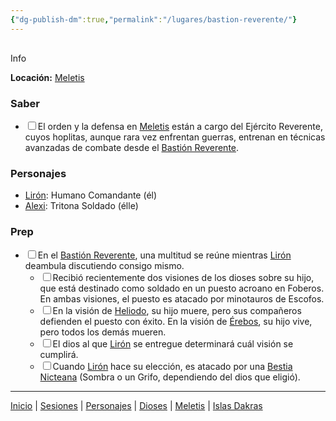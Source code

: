 ```yaml
---
{"dg-publish-dm":true,"permalink":"/lugares/bastion-reverente/"}
---
```


<p><span><div data-callout-metadata="" data-callout-fold="" data-callout="info" class="callout node-insert-event"><div class="callout-title" dir="auto"><div class="callout-icon"><svg width="16" height="16"></svg></div><div class="callout-title-inner">Info</div></div><div class="callout-content">
<p dir="auto"><strong>Locación:</strong> <a data-tooltip-position="top" aria-label="Lugares/Meletis.md" data-href="Lugares/Meletis.md" href="Lugares/Meletis.md" class="internal-link" target="_blank" rel="noopener nofollow">Meletis</a></p>
</div></div></span></p><h3><span>Saber</span></h3><div><ul class="contains-task-list"><li data-task="x" class="dataview task-list-item is-checked"><input type="checkbox" class="dataview task-list-item-checkbox"><span>El orden y la defensa en <a data-tooltip-position="top" aria-label="Lugares/Meletis" data-href="Lugares/Meletis" href="Lugares/Meletis" class="internal-link" target="_blank" rel="noopener nofollow">Meletis</a> están a cargo del Ejército Reverente, cuyos hoplitas, aunque rara vez enfrentan guerras, entrenan en técnicas avanzadas de combate desde el <a data-tooltip-position="top" aria-label="Lugares/Bastión Reverente" data-href="Lugares/Bastión Reverente" href="Lugares/Bastión Reverente" class="internal-link" target="_blank" rel="noopener nofollow">Bastión Reverente</a>.</span></li></ul></div><h3><span>Personajes</span></h3><p><ul class="dataview dataview-ul dataview-result-list-root-ul"><li class="dataview-result-list-li"><span><a data-tooltip-position="top" aria-label="Personajes/Lirón.md" data-href="Personajes/Lirón.md" href="Personajes/Lirón.md" class="internal-link" target="_blank" rel="noopener nofollow">Lirón</a>: Humano Comandante (él)</span></li><li class="dataview-result-list-li"><span><a data-tooltip-position="top" aria-label="Personajes/Alexi.md" data-href="Personajes/Alexi.md" href="Personajes/Alexi.md" class="internal-link" target="_blank" rel="noopener nofollow">Alexi</a>: Tritona Soldado (élle)</span></li></ul></p><h3><span>Prep</span></h3><div><ul class="contains-task-list"><li data-task=" " class="dataview task-list-item"><input type="checkbox" class="dataview task-list-item-checkbox"><span>En el <a data-tooltip-position="top" aria-label="Lugares/Bastión Reverente" data-href="Lugares/Bastión Reverente" href="Lugares/Bastión Reverente" class="internal-link" target="_blank" rel="noopener nofollow">Bastión Reverente</a>, una multitud se reúne mientras <a data-tooltip-position="top" aria-label="Personajes/Lirón" data-href="Personajes/Lirón" href="Personajes/Lirón" class="internal-link" target="_blank" rel="noopener nofollow">Lirón</a> deambula discutiendo consigo mismo.</span><ul class="contains-task-list"><li data-task=" " class="dataview task-list-item"><input type="checkbox" class="dataview task-list-item-checkbox"><span>Recibió recientemente dos visiones de los dioses sobre su hijo, que está destinado como soldado en un puesto acroano en Foberos. En ambas visiones, el puesto es atacado por minotauros de Escofos.</span></li><li data-task=" " class="dataview task-list-item"><input type="checkbox" class="dataview task-list-item-checkbox"><span>En la visión de <a data-tooltip-position="top" aria-label="Dioses/Heliodo" data-href="Dioses/Heliodo" href="Dioses/Heliodo" class="internal-link" target="_blank" rel="noopener nofollow">Heliodo</a>, su hijo muere, pero sus compañeros defienden el puesto con éxito. En la visión de <a data-tooltip-position="top" aria-label="Dioses/Érebos" data-href="Dioses/Érebos" href="Dioses/Érebos" class="internal-link" target="_blank" rel="noopener nofollow">Érebos</a>, su hijo vive, pero todos los demás mueren.</span></li><li data-task=" " class="dataview task-list-item"><input type="checkbox" class="dataview task-list-item-checkbox"><span>El dios al que <a data-tooltip-position="top" aria-label="Personajes/Lirón" data-href="Personajes/Lirón" href="Personajes/Lirón" class="internal-link" target="_blank" rel="noopener nofollow">Lirón</a> se entregue determinará cuál visión se cumplirá.</span></li><li data-task=" " class="dataview task-list-item"><input type="checkbox" class="dataview task-list-item-checkbox"><span>Cuando <a data-tooltip-position="top" aria-label="Personajes/Lirón" data-href="Personajes/Lirón" href="Personajes/Lirón" class="internal-link" target="_blank" rel="noopener nofollow">Lirón</a> hace su elección, es atacado por una <a data-tooltip-position="top" aria-label="Statblocks/Bestia Nicteana" data-href="Statblocks/Bestia Nicteana" href="Statblocks/Bestia Nicteana" class="internal-link" target="_blank" rel="noopener nofollow">Bestia Nicteana</a> (Sombra o un Grifo, dependiendo del dios que eligió).</span></li></ul></li></ul></div><p><span><hr></span></p><span><span><a data-tooltip-position="top" aria-label="/Inicio" data-href="/Inicio" href="/Inicio" class="internal-link" target="_blank" rel="noopener nofollow">Inicio</a> | <a data-tooltip-position="top" aria-label="Almanaque/Sesiones" data-href="Almanaque/Sesiones" href="Almanaque/Sesiones" class="internal-link" target="_blank" rel="noopener nofollow">Sesiones</a> | <a data-tooltip-position="top" aria-label="Almanaque/Personajes" data-href="Almanaque/Personajes" href="Almanaque/Personajes" class="internal-link" target="_blank" rel="noopener nofollow">Personajes</a> | <a data-tooltip-position="top" aria-label="Almanaque/Dioses" data-href="Almanaque/Dioses" href="Almanaque/Dioses" class="internal-link" target="_blank" rel="noopener nofollow">Dioses</a> | <a data-tooltip-position="top" aria-label="Lugares/Meletis" data-href="Lugares/Meletis" href="Lugares/Meletis" class="internal-link" target="_blank" rel="noopener nofollow">Meletis</a> | <a data-tooltip-position="top" aria-label="Lugares/Islas Dakras" data-href="Lugares/Islas Dakras" href="Lugares/Islas Dakras" class="internal-link" target="_blank" rel="noopener nofollow">Islas Dakras</a> </span></span>